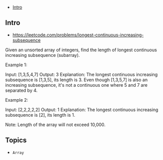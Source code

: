 - [Intro](#intro)

## Intro

- https://leetcode.com/problems/longest-continuous-increasing-subsequence


Given an unsorted array of integers, find the length of longest continuous increasing subsequence (subarray).

Example 1:

Input: [1,3,5,4,7]
Output: 3
Explanation: The longest continuous increasing subsequence is [1,3,5], its length is 3. 
Even though [1,3,5,7] is also an increasing subsequence, it's not a continuous one where 5 and 7 are separated by 4. 

Example 2:

Input: [2,2,2,2,2]
Output: 1
Explanation: The longest continuous increasing subsequence is [2], its length is 1. 

Note:
Length of the array will not exceed 10,000.


## Topics

- `Array`


